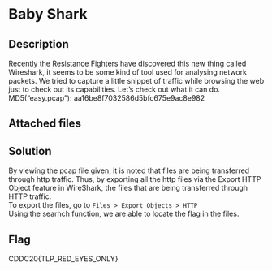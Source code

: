 # Baby Shark 

## Description

Recently the Resistance Fighters have discovered this new thing called Wireshark, it seems to be some kind of tool used for analysing network packets.
We tried to capture a little snippet of traffic while browsing the web just to check out its capabilities. Let’s check out what it can do.
MD5(“easy.pcap”): aa16be8f7032586d5bfc675e9ac8e982

## Attached files 


## Solution

By viewing the pcap file given, it is noted that files are being transferred through http traffic. Thus, by exporting all the http files via the Export HTTP Object feature in WireShark, 
the files that are being transferred through HTTP traffic.
<br> To export the files, go to ```Files > Export Objects > HTTP``` <br>
<insert img> 
Using the searhch function, we are able to locate the flag in the files. 
<insert img>

## Flag 

CDDC20{TLP_RED_EYES_ONLY}
